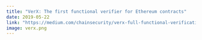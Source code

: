 ```yaml
---
title: "VerX: The first functional verifier for Ethereum contracts"
date: 2019-05-22
link: "https://medium.com/chainsecurity/verx-full-functional-verification-for-ethereum-contracts-now-at-your-fingertips-f8d20085e4ec"
image: verx.png
---
```

